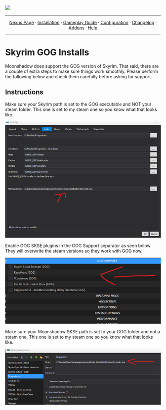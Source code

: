 <a href="https://www.youtube.com/watch?v=70DZ5UV1Bdo"><img src="images/banner.webp" target="_blank"></a>

---

<p align="center">
  <a href="https://www.nexusmods.com/skyrimspecialedition/mods/80877">Nexus Page</a> ·
  <a href="README.md">Installation</a> ·
  <a href="GAMEPLAY.md">Gameplay Guide</a> ·
  <a href="CONFIGURATION.md">Configuration</a> ·
  <a href="CHANGELOG.md">Changelog</a> ·
  <a href="ADDONS.md">Addons</a> ·
  <a href="HELP.md">Help</a>
</p>

---

# Skyrim GOG Installs
Moonshadow does support the GOG version of Skyrim. That said, there are a couple of extra steps to make sure things work smoothly. Please perform the following below and check them carefully before asking for support.

## Instructions

Make sure your Skyrim path is set to the GOG executable and NOT your steam folder. This one is set to my steam one so you know what that looks like.

![pagefile settings](https://raw.githubusercontent.com/Lost-Outpost/dragonborn/main/images/gog.png)

Enable GOG SKSE plugins in the GOG Support separator as seen below. They will overwrite the steam versions so they work with GOG now.

![pagefile settings](https://raw.githubusercontent.com/Lost-Outpost/dragonborn/main/images/gog1.png)

Make sure your Moonshadow SKSE path is set to your GOG folder and not a steam one. This one is set to my steam one so you know what that looks like.

![pagefile settings](https://raw.githubusercontent.com/Lost-Outpost/dragonborn/main/images/gog2.png)
